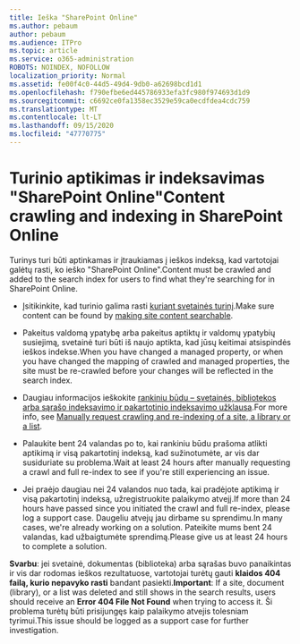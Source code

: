 ```yaml
---
title: Ieška "SharePoint Online"
ms.author: pebaum
author: pebaum
ms.audience: ITPro
ms.topic: article
ms.service: o365-administration
ROBOTS: NOINDEX, NOFOLLOW
localization_priority: Normal
ms.assetid: fe00f4c0-44d5-49d4-9db0-a62698bcd1d1
ms.openlocfilehash: f790efbe6ed445786933efa3fc980f974693d1d9
ms.sourcegitcommit: c6692ce0fa1358ec3529e59ca0ecdfdea4cdc759
ms.translationtype: MT
ms.contentlocale: lt-LT
ms.lasthandoff: 09/15/2020
ms.locfileid: "47770775"
---
```

# <a name="content-crawling-and-indexing-in-sharepoint-online"></a><span data-ttu-id="91a10-102">Turinio aptikimas ir indeksavimas "SharePoint Online"</span><span class="sxs-lookup"><span data-stu-id="91a10-102">Content crawling and indexing in SharePoint Online</span></span>

<span data-ttu-id="91a10-103">Turinys turi būti aptinkamas ir įtraukiamas į ieškos indeksą, kad vartotojai galėtų rasti, ko ieško "SharePoint Online".</span><span class="sxs-lookup"><span data-stu-id="91a10-103">Content must be crawled and added to the search index for users to find what they're searching for in SharePoint Online.</span></span>

- <span data-ttu-id="91a10-104">Įsitikinkite, kad turinio galima rasti [kuriant svetainės turinį](https://docs.microsoft.com/sharepoint/make-site-content-searchable).</span><span class="sxs-lookup"><span data-stu-id="91a10-104">Make sure content can be found by [making site content searchable](https://docs.microsoft.com/sharepoint/make-site-content-searchable).</span></span>

- <span data-ttu-id="91a10-105">Pakeitus valdomą ypatybę arba pakeitus aptiktų ir valdomų ypatybių susiejimą, svetainė turi būti iš naujo aptikta, kad jūsų keitimai atsispindės ieškos indekse.</span><span class="sxs-lookup"><span data-stu-id="91a10-105">When you have changed a managed property, or when you have changed the mapping of crawled and managed properties, the site must be re-crawled before your changes will be reflected in the search index.</span></span>

- <span data-ttu-id="91a10-106">Daugiau informacijos ieškokite [rankiniu būdu – svetainės, bibliotekos arba sąrašo indeksavimo ir pakartotinio indeksavimo užklausa](https://docs.microsoft.com/sharepoint/crawl-site-content).</span><span class="sxs-lookup"><span data-stu-id="91a10-106">For more info, see [Manually request crawling and re-indexing of a site, a library or a list](https://docs.microsoft.com/sharepoint/crawl-site-content).</span></span>

- <span data-ttu-id="91a10-107">Palaukite bent 24 valandas po to, kai rankiniu būdu prašoma atlikti aptikimą ir visą pakartotinį indeksą, kad sužinotumėte, ar vis dar susiduriate su problema.</span><span class="sxs-lookup"><span data-stu-id="91a10-107">Wait at least 24 hours after manually requesting a crawl and full re-index to see if you're still experiencing an issue.</span></span>

- <span data-ttu-id="91a10-108">Jei praėjo daugiau nei 24 valandos nuo tada, kai pradėjote aptikimą ir visą pakartotinį indeksą, užregistruokite palaikymo atvejį.</span><span class="sxs-lookup"><span data-stu-id="91a10-108">If more than 24 hours have passed since you initiated the crawl and full re-index, please log a support case.</span></span> <span data-ttu-id="91a10-109">Daugeliu atvejų jau dirbame su sprendimu.</span><span class="sxs-lookup"><span data-stu-id="91a10-109">In many cases, we're already working on a solution.</span></span> <span data-ttu-id="91a10-110">Pateikite mums bent 24 valandas, kad užbaigtumėte sprendimą.</span><span class="sxs-lookup"><span data-stu-id="91a10-110">Please give us at least 24 hours to complete a solution.</span></span>

<span data-ttu-id="91a10-111">**Svarbu**: jei svetainė, dokumentas (biblioteka) arba sąrašas buvo panaikintas ir vis dar rodomas ieškos rezultatuose, vartotojai turėtų gauti **klaidos 404 failą, kurio nepavyko rasti** bandant pasiekti.</span><span class="sxs-lookup"><span data-stu-id="91a10-111">**Important**: If a site, document (library), or a list was deleted and still shows in the search results, users should receive an **Error 404 File Not Found** when trying to access it.</span></span> <span data-ttu-id="91a10-112">Ši problema turėtų būti prisijungęs kaip palaikymo atvejis tolesniam tyrimui.</span><span class="sxs-lookup"><span data-stu-id="91a10-112">This issue should be logged as a support case for further investigation.</span></span>




